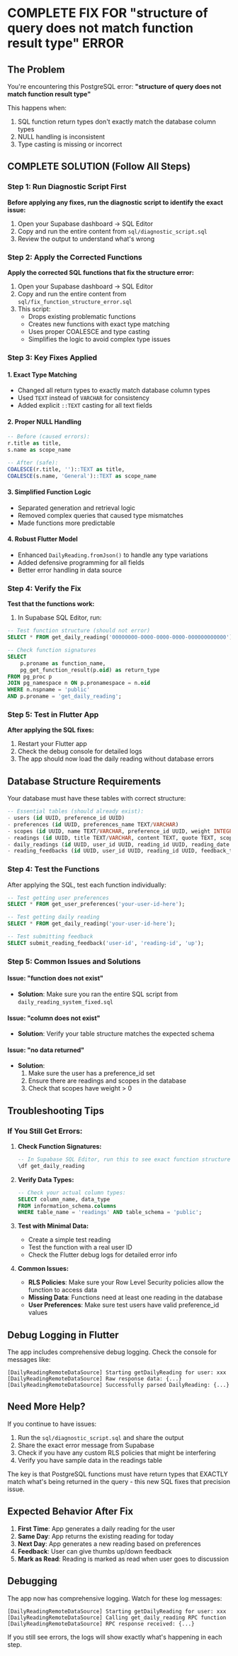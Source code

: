 # COMPLETE FIX FOR "structure of query does not match function result type" ERROR

## The Problem
You're encountering this PostgreSQL error: **"structure of query does not match function result type"**

This happens when:
1. SQL function return types don't exactly match the database column types
2. NULL handling is inconsistent 
3. Type casting is missing or incorrect

## COMPLETE SOLUTION (Follow All Steps)

### Step 1: Run Diagnostic Script First

**Before applying any fixes, run the diagnostic script to identify the exact issue:**

1. Open your Supabase dashboard → SQL Editor
2. Copy and run the entire content from `sql/diagnostic_script.sql`
3. Review the output to understand what's wrong

### Step 2: Apply the Corrected Functions

**Apply the corrected SQL functions that fix the structure error:**

1. Open your Supabase dashboard → SQL Editor
2. Copy and run the entire content from `sql/fix_function_structure_error.sql`
3. This script:
   - Drops existing problematic functions
   - Creates new functions with exact type matching
   - Uses proper COALESCE and type casting
   - Simplifies the logic to avoid complex type issues

### Step 3: Key Fixes Applied

#### 1. **Exact Type Matching**
- Changed all return types to exactly match database column types
- Used `TEXT` instead of `VARCHAR` for consistency
- Added explicit `::TEXT` casting for all text fields

#### 2. **Proper NULL Handling**
```sql
-- Before (caused errors):
r.title as title,
s.name as scope_name

-- After (safe):
COALESCE(r.title, '')::TEXT as title,
COALESCE(s.name, 'General')::TEXT as scope_name
```

#### 3. **Simplified Function Logic**
- Separated generation and retrieval logic
- Removed complex queries that caused type mismatches
- Made functions more predictable

#### 4. **Robust Flutter Model**
- Enhanced `DailyReading.fromJson()` to handle any type variations
- Added defensive programming for all fields
- Better error handling in data source

### Step 4: Verify the Fix

**Test that the functions work:**

1. In Supabase SQL Editor, run:
```sql
-- Test function structure (should not error)
SELECT * FROM get_daily_reading('00000000-0000-0000-0000-000000000000');

-- Check function signatures
SELECT 
    p.proname as function_name,
    pg_get_function_result(p.oid) as return_type
FROM pg_proc p
JOIN pg_namespace n ON p.pronamespace = n.oid
WHERE n.nspname = 'public' 
AND p.proname = 'get_daily_reading';
```

### Step 5: Test in Flutter App

**After applying the SQL fixes:**

1. Restart your Flutter app
2. Check the debug console for detailed logs
3. The app should now load the daily reading without database errors

## Database Structure Requirements

Your database must have these tables with correct structure:

```sql
-- Essential tables (should already exist):
- users (id UUID, preference_id UUID)
- preferences (id UUID, preferences_name TEXT/VARCHAR)
- scopes (id UUID, name TEXT/VARCHAR, preference_id UUID, weight INTEGER)
- readings (id UUID, title TEXT/VARCHAR, content TEXT, quote TEXT, scope_id UUID, is_active BOOLEAN)
- daily_readings (id UUID, user_id UUID, reading_id UUID, reading_date DATE, is_read BOOLEAN)
- reading_feedbacks (id UUID, user_id UUID, reading_id UUID, feedback_type TEXT/VARCHAR)
```

### Step 4: Test the Functions

After applying the SQL, test each function individually:

```sql
-- Test getting user preferences
SELECT * FROM get_user_preferences('your-user-id-here');

-- Test getting daily reading
SELECT * FROM get_daily_reading('your-user-id-here');

-- Test submitting feedback
SELECT submit_reading_feedback('user-id', 'reading-id', 'up');
```

### Step 5: Common Issues and Solutions

#### Issue: "function does not exist"
- **Solution**: Make sure you ran the entire SQL script from `daily_reading_system_fixed.sql`

#### Issue: "column does not exist"  
- **Solution**: Verify your table structure matches the expected schema

#### Issue: "no data returned"
- **Solution**: 
  1. Make sure the user has a preference_id set
  2. Ensure there are readings and scopes in the database
  3. Check that scopes have weight > 0

## Troubleshooting Tips

### If You Still Get Errors:

1. **Check Function Signatures:**
   ```sql
   -- In Supabase SQL Editor, run this to see exact function structure:
   \df get_daily_reading
   ```

2. **Verify Data Types:**
   ```sql
   -- Check your actual column types:
   SELECT column_name, data_type 
   FROM information_schema.columns 
   WHERE table_name = 'readings' AND table_schema = 'public';
   ```

3. **Test with Minimal Data:**
   - Create a simple test reading
   - Test the function with a real user ID
   - Check the Flutter debug logs for detailed error info

4. **Common Issues:**
   - **RLS Policies**: Make sure your Row Level Security policies allow the function to access data
   - **Missing Data**: Functions need at least one reading in the database
   - **User Preferences**: Make sure test users have valid preference_id values

## Debug Logging in Flutter

The app includes comprehensive debug logging. Check the console for messages like:

```
[DailyReadingRemoteDataSource] Starting getDailyReading for user: xxx
[DailyReadingRemoteDataSource] Raw response data: {...}
[DailyReadingRemoteDataSource] Successfully parsed DailyReading: {...}
```

## Need More Help?

If you continue to have issues:

1. Run the `sql/diagnostic_script.sql` and share the output
2. Share the exact error message from Supabase
3. Check if you have any custom RLS policies that might be interfering
4. Verify you have sample data in the readings table

The key is that PostgreSQL functions must have return types that EXACTLY match what's being returned in the query - this new SQL fixes that precision issue.

## Expected Behavior After Fix

1. **First Time**: App generates a daily reading for the user
2. **Same Day**: App returns the existing reading for today  
3. **Next Day**: App generates a new reading based on preferences
4. **Feedback**: User can give thumbs up/down feedback
5. **Mark as Read**: Reading is marked as read when user goes to discussion

## Debugging

The app now has comprehensive logging. Watch for these log messages:

```
[DailyReadingRemoteDataSource] Starting getDailyReading for user: xxx
[DailyReadingRemoteDataSource] Calling get_daily_reading RPC function  
[DailyReadingRemoteDataSource] RPC response received: {...}
```

If you still see errors, the logs will show exactly what's happening in each step.
